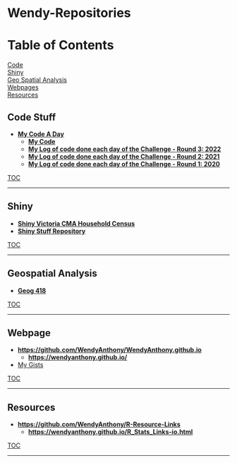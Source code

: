 # Wendy-Repositories

# Table of Contents  <a name="TOC"/>
[Code](#code)  
[Shiny](#shiny)  
[Geo Spatial Analysis](#geo-spat-analysis)  
[Webpages](#webpage)  
[Resources](#resources)  

## Code Stuff <a name="code"/>
- **[My Code A Day](https://github.com/WendyAnthony/Code_Each_Day)**  
    - **[My Code](https://github.com/WendyAnthony/Code_Each_Day/tree/master/My_Code)**
    - **[My Log of code done each day of the Challenge - Round 3: 2022](https://github.com/WendyAnthony/Code_Each_Day/blob/master/Code-Projects-2022.md)**
    - **[My Log of code done each day of the Challenge - Round 2: 2021](https://github.com/WendyAnthony/Code_Each_Day/blob/master/Code-Projects-2021.md)**
    - **[My Log of code done each day of the Challenge - Round 1: 2020](https://github.com/WendyAnthony/Code_Each_Day/blob/master/Code-Projects-2020.md)**

[TOC](#TOC)
***
## Shiny <a name="shiny"/>
- **[Shiny Victoria CMA Household Census](https://wendyanthony.shinyapps.io/VicCensusApp/)**  
- **[Shiny Stuff Repository](https://github.com/WendyAnthony/ShinyStuff)**  

[TOC](#TOC)
***
## Geospatial Analysis <a name="geo-spat-analysis"/>
- **[Geog 418](https://github.com/WendyAnthony/Geog418-Spatial-Analysis)**  

[TOC](#TOC)
***
## Webpage <a name="webpage"/>
- **https://github.com/WendyAnthony/WendyAnthony.github.io**  
    - **https://wendyanthony.github.io/**  
- [My Gists](https://gist.github.com/WendyAnthony)

[TOC](#TOC)
***
## Resources <a name="resources"/>
- **https://github.com/WendyAnthony/R-Resource-Links**  
    - **https://wendyanthony.github.io/R_Stats_Links-io.html**  
  
[TOC](#TOC)
***
